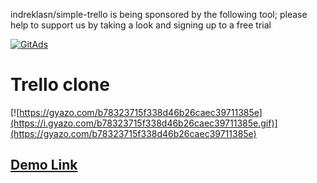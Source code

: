 indreklasn/simple-trello is being sponsored by the following tool; please help to support us by taking a look and signing up to a free trial

<a href="https://tracking.gitads.io/?repo=indreklasn+simple-trello"> <img src="https://images.gitads.io/indreklasn+simple-trello" alt="GitAds"/> </a>

# Trello clone

[![https://gyazo.com/b78323715f338d46b26caec39711385e](https://i.gyazo.com/b78323715f338d46b26caec39711385e.gif)](https://gyazo.com/b78323715f338d46b26caec39711385e)
## [Demo Link](https://trello-copy-ddiaorohmd.now.sh)
